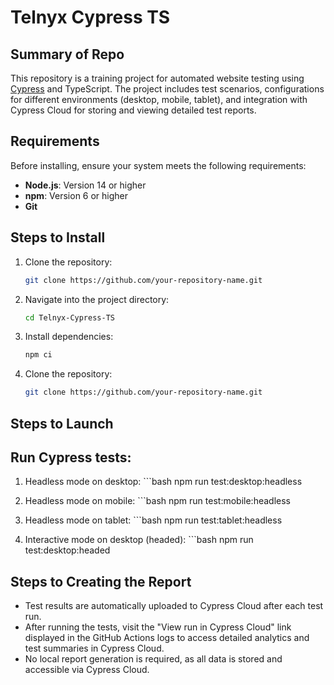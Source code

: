 # Telnyx Cypress TS

## Summary of Repo
This repository is a training project for automated website testing using [Cypress](https://www.cypress.io/) and TypeScript. The project includes test scenarios, configurations for different environments (desktop, mobile, tablet), and integration with Cypress Cloud for storing and viewing detailed test reports.

## Requirements
Before installing, ensure your system meets the following requirements:
- **Node.js**: Version 14 or higher
- **npm**: Version 6 or higher
- **Git**

## Steps to Install
1. Clone the repository:
   ```bash
   git clone https://github.com/your-repository-name.git

1. Navigate into the project directory:
   ```bash
   cd Telnyx-Cypress-TS


1. Install dependencies:
   ```bash
   npm ci


1. Clone the repository:
   ```bash
   git clone https://github.com/your-repository-name.git


## Steps to Launch
## Run Cypress tests:

1.    Headless mode on desktop:
    ```bash
    npm run test:desktop:headless

1.    Headless mode on mobile:
    ```bash
    npm run test:mobile:headless


1.    Headless mode on tablet:
    ```bash
    npm run test:tablet:headless


1.    Interactive mode on desktop (headed):
    ```bash
    npm run test:desktop:headed

## Steps to Creating the Report
* Test results are automatically uploaded to Cypress Cloud after each test run.
* After running the tests, visit the "View run in Cypress Cloud" link displayed in the GitHub Actions logs to access detailed analytics and test summaries in Cypress Cloud.
* No local report generation is required, as all data is stored and accessible via Cypress Cloud.
